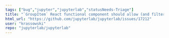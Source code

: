 ```yaml
---
tags: ["bug","jupyter","jupyterlab","statusNeeds-Triage"]
title: "`GroupItem` React functional component should allow (and filter out) `null` children"
html_url: "https://github.com/jupyterlab/jupyterlab/issues/17212"
user: "krassowski"
repo: "jupyterlab/jupyterlab"
---
```


